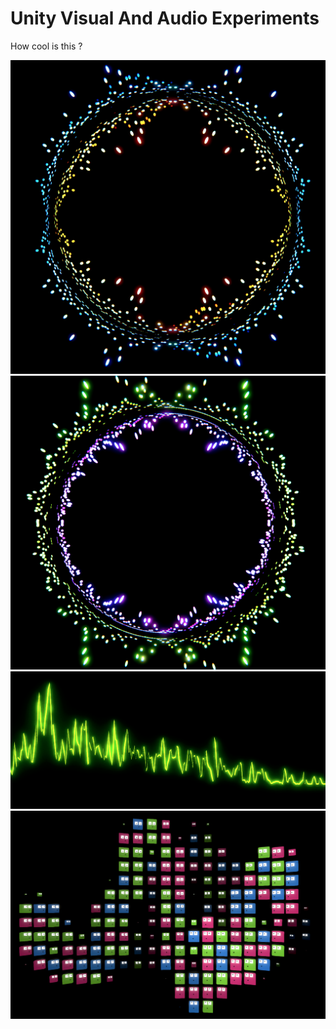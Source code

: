 # Unity Visual And Audio Experiments
How cool is this ?

![alt text](https://raw.githubusercontent.com/AlexandreCourtin/UnityVisualAndAudioExperiments/master/coolpic1.png)
![alt text](https://raw.githubusercontent.com/AlexandreCourtin/UnityVisualAndAudioExperiments/master/coolpic2.png)
![alt text](https://raw.githubusercontent.com/AlexandreCourtin/UnityVisualAndAudioExperiments/master/coolpic3.png)
![alt text](https://raw.githubusercontent.com/AlexandreCourtin/UnityVisualAndAudioExperiments/master/coolpic4.png)
